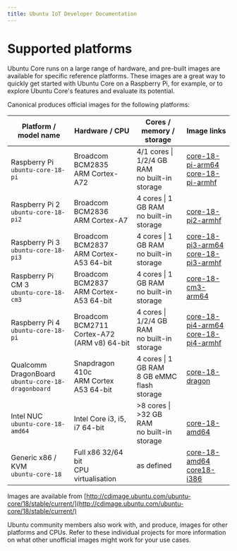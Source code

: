 ```yaml
---
title: Ubuntu IoT Developer Documentation
---
```


# Supported platforms

Ubuntu Core runs on a large range of hardware, and pre-built images are available
for specific reference platforms. These images are a great way to quickly get
started with Ubuntu Core on a Raspberry Pi, for example, or to explore Ubuntu
Core's features and evaluate its potential.

Canonical produces official images for the following platforms:

| Platform / model name    | Hardware / CPU | Cores / memory / storage   | Image links |
|--------------------------|--------------|-------------------|-----------|
| Raspberry Pi         <br /> `ubuntu-core-18-pi` | Broadcom BCM2835 <br />ARM Cortex-A72 | 4/1 cores &#124; 1/2/4 GB RAM <br /> no built-in storage | [core-18-pi-arm64][18-pi-arm64] <br /> [core-18-pi-armhf][18-pi-armhf] |
| Raspberry Pi 2       <br /> `ubuntu-core-18-pi2` | Broadcom BCM2836 <br />ARM Cortex-A7 | 4 cores &#124; 1 GB RAM <br /> no built-in storage | <br /> [core-18-pi2-armhf][18-pi2-armhf] |
| Raspberry Pi 3       <br /> `ubuntu-core-18-pi3` | Broadcom BCM2837 <br />ARM Cortex-A53 64-bit | 4 cores &#124; 1 GB RAM <br /> no built-in storage| [core-18-pi3-arm64][18-pi3-arm64] <br /> [core-18-pi3-armhf][18-pi3-armhf]|
| Raspberry Pi CM 3    <br /> `ubuntu-core-18-cm3` | Broadcom BCM2837 <br />ARM Cortex-A53 64-bit | 4 cores &#124; 1 GB RAM <br /> no built-in storage | [core-18-cm3-arm64][18-cm3-arm64] |
| Raspberry Pi 4       <br /> `ubuntu-core-18-pi` | Broadcom BCM2711 <br />Cortex-A72 (ARM v8) 64-bit | 4 cores &#124; 1/2/4 GB RAM  <br /> no built-in storage | [core-18-pi4-arm64][18-pi4-arm64] <br /> [core-18-pi4-armhf][18-pi4-armhf]|
| Qualcomm DragonBoard <br /> `ubuntu-core-18-dragonboard` | Snapdragon 410c <br /> ARM Cortex A53 64-bit | 4 cores &#124; 1 GB RAM <br /> 8 GB eMMC flash storage | [core-18-dragon][18-dragon] |
| Intel NUC            <br /> `ubuntu-core-18-amd64` | Intel Core i3, i5, i7 64-bit | >8 cores &#124; >32 GB RAM <br /> no built-in storage | <br /> [core-18-amd64][18-amd64] |
| Generic x86 / KVM     <br /> `ubuntu-core-18` | Full x86 32/64 bit <br /> CPU virtualisation | as defined | [core-18-amd64][18-amd64] <br /> [core18-i386][18-i386] |

Images are available from
[http://cdimage.ubuntu.com/ubuntu-core/18/stable/current/](http://cdimage.ubuntu.com/ubuntu-core/18/stable/current/)

Ubuntu community members also work with, and produce, images for other
platforms and CPUs. Refer to these individual projects for more information on
what other unofficial images might work for your use cases.

<!-- LINKS -->

[18-pi-arm64]:  http://cdimage.ubuntu.com/ubuntu-core/18/stable/current/ubuntu-core-18-arm64+raspi.img.xz 
[18-pi-armhf]:  http://cdimage.ubuntu.com/ubuntu-core/18/stable/current/ubuntu-core-18-armhf+raspi.img.xz 
[18-pi2-armhf]: http://cdimage.ubuntu.com/ubuntu-core/18/stable/current/ubuntu-core-18-armhf+raspi2.img.xz  
[18-pi3-arm64]: http://cdimage.ubuntu.com/ubuntu-core/18/stable/current/ubuntu-core-18-arm64+raspi3.img.xz
[18-pi3-armhf]: http://cdimage.ubuntu.com/ubuntu-core/18/stable/current/ubuntu-core-18-armhf+raspi3.img.xz
[18-cm3-arm64]: http://cdimage.ubuntu.com/ubuntu-core/18/stable/current/ubuntu-core-18-armhf+cm3.img.xz
[18-pi4-arm64]: http://cdimage.ubuntu.com/ubuntu-core/18/stable/current/ubuntu-core-18-arm64+raspi4.img.xz
[18-pi4-armhf]: http://cdimage.ubuntu.com/ubuntu-core/18/stable/current/ubuntu-core-18-armhf+raspi4.img.xz  
[18-dragon]:    http://cdimage.ubuntu.com/ubuntu-core/18/stable/current/ubuntu-core-18-arm64+snapdragon.img.xz
[18-nuc]:       http://cdimage.ubuntu.com/ubuntu-core/18/stable/current/ubuntu-core-18-amd64.img.xz  
[18-amd64]:     http://cdimage.ubuntu.com/ubuntu-core/18/stable/current/ubuntu-core-18-amd64.img.xz
[18-i386]:      http://cdimage.ubuntu.com/ubuntu-core/18/stable/current/ubuntu-core-18-i386.img.xz 
